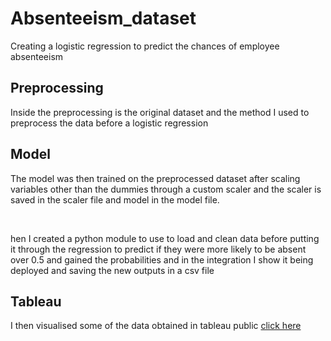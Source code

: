 <h1>Absenteeism_dataset</h1>
<p>Creating a logistic regression to predict the chances of employee absenteeism</p>
<h2>Preprocessing</h2>
<p>Inside the preprocessing is the original dataset and the method I used to preprocess the data before a logistic regression</p>
<h2>Model</h2>
<p>The model was then trained on the preprocessed dataset after scaling variables other than the dummies through a custom scaler and the scaler is saved in the scaler file and model in the model file.</p>
<br>
<p>hen I created a python module to use to load and clean data before putting it through the regression to predict if they were more likely to be absent over 0.5 and gained the probabilities and in the integration I show it being deployed and saving the new outputs in a csv file</p>
<h2>Tableau</h2>
<p>I then visualised some of the data obtained in tableau public <a href="https://public.tableau.com/app/profile/oluwatoni.obembe/viz/Absenteesim_Module_Visualisation/TransportationExpenseandChilldren?publish=yes" target="_blank">click here</a></p>


